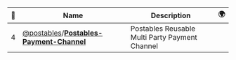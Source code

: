 |:star2: | Name | Description | 🌍|
|---|---|---|---|
|4|[@postables](https://github.com/postables)/[**Postables-Payment-Channel**](https://github.com/postables/Postables-Payment-Channel)|Postables Reusable Multi Party Payment Channel||


